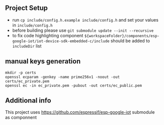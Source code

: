 ## Project Setup
 - run `cp include/config.h.example include/config.h` and set your values in `include/config.h`
 - before building please use `git submodule update --init --recursive`
 - to fix code highlighting component `${workspaceFolder}/components/esp-google-iot/iot-device-sdk-embedded-c/include` should be added to `includeDir` list

## manual keys generation
```
mkdir -p certs
openssl ecparam -genkey -name prime256v1 -noout -out certs/ec_private.pem
openssl ec -in ec_private.pem -pubout -out certs/ec_public.pem 
```

## Additional info
This project uses https://github.com/espressif/esp-google-iot submodule as componnent